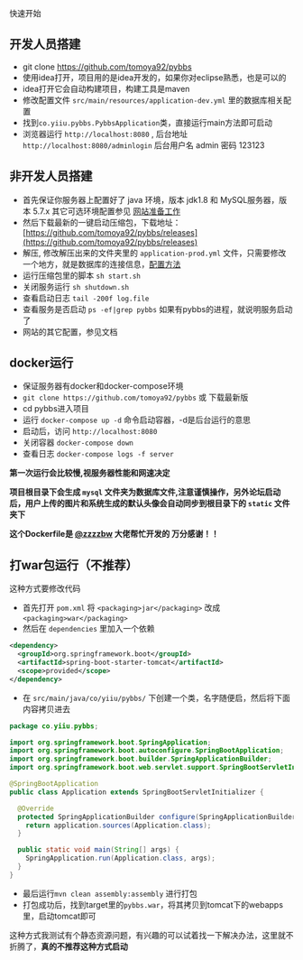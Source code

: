 快速开始

## 开发人员搭建

- git clone https://github.com/tomoya92/pybbs
- 使用idea打开，项目用的是idea开发的，如果你对eclipse熟悉，也是可以的
- idea打开它会自动构建项目，构建工具是maven
- 修改配置文件 `src/main/resources/application-dev.yml` 里的数据库相关配置
- 找到`co.yiiu.pybbs.PybbsApplication`类，直接运行main方法即可启动
- 浏览器运行 `http://localhost:8080` , 后台地址 `http://localhost:8080/adminlogin` 后台用户名 admin 密码 123123

## 非开发人员搭建

- 首先保证你服务器上配置好了 java 环境，版本 jdk1.8 和 MySQL服务器，版本 5.7.x 其它可选环境配置参见 [网站准备工作](zh-cn/ready)
- 然后下载最新的一键启动压缩包，下载地址：[https://github.com/tomoya92/pybbs/releases](https://github.com/tomoya92/pybbs/releases)
- 解压, 修改解压出来的文件夹里的 `application-prod.yml` 文件，只需要修改一个地方，就是数据库的连接信息，[配置方法](zh-cn/base)
- 运行压缩包里的脚本 `sh start.sh`
- 关闭服务运行 `sh shutdown.sh` 
- 查看启动日志 `tail -200f log.file`
- 查看服务是否启动 `ps -ef|grep pybbs` 如果有pybbs的进程，就说明服务启动了
- 网站的其它配置，参见文档

## docker运行

- 保证服务器有docker和docker-compose环境
- `git clone https://github.com/tomoya92/pybbs` 或 下载最新版
- cd pybbs进入项目
- 运行 `docker-compose up -d` 命令启动容器，-d是后台运行的意思
- 启动后，访问 `http://localhost:8080` 
- 关闭容器 `docker-compose down`
- 查看日志 `docker-compose logs -f server`

**第一次运行会比较慢,视服务器性能和网速决定**

**项目根目录下会生成 `mysql` 文件夹为数据库文件,注意谨慎操作，另外论坛启动后，用户上传的图片和系统生成的默认头像会自动同步到根目录下的 `static` 文件夹下**

**这个Dockerfile是 [@zzzzbw](https://github.com/zzzzbw) 大佬帮忙开发的 万分感谢！！**

## 打war包运行（不推荐）

这种方式要修改代码

- 首先打开 `pom.xml` 将 `<packaging>jar</packaging>` 改成 `<packaging>war</packaging>`
- 然后在 `dependencies` 里加入一个依赖

```xml
<dependency>
  <groupId>org.springframework.boot</groupId>
  <artifactId>spring-boot-starter-tomcat</artifactId>
  <scope>provided</scope>
</dependency>
```

- 在 `src/main/java/co/yiiu/pybbs/` 下创建一个类，名字随便启，然后将下面内容拷贝进去

```java
package co.yiiu.pybbs;

import org.springframework.boot.SpringApplication;
import org.springframework.boot.autoconfigure.SpringBootApplication;
import org.springframework.boot.builder.SpringApplicationBuilder;
import org.springframework.boot.web.servlet.support.SpringBootServletInitializer;

@SpringBootApplication
public class Application extends SpringBootServletInitializer {

  @Override
  protected SpringApplicationBuilder configure(SpringApplicationBuilder application) {
    return application.sources(Application.class);
  }

  public static void main(String[] args) {
    SpringApplication.run(Application.class, args);
  }
}
```

- 最后运行`mvn clean assembly:assembly` 进行打包
- 打包成功后，找到target里的`pybbs.war`，将其拷贝到tomcat下的webapps里，启动tomcat即可

这种方式我测试有个静态资源问题，有兴趣的可以试着找一下解决办法，这里就不折腾了，**真的不推荐这种方式启动**
